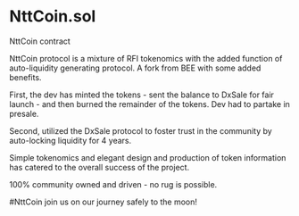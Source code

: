 # NttCoin.sol
NttCoin contract

NttCoin protocol is a mixture of RFI tokenomics with the added function of auto-liquidity generating protocol. A fork from BEE with some added benefits.

First, the dev has minted the tokens - sent the balance to DxSale for fair launch - and then burned the remainder of the tokens. Dev had to partake in presale.

Second, utilized the DxSale protocol to foster trust in the community by auto-locking liquidity for 4 years.

Simple tokenomics and elegant design and production of token information has catered to the overall success of the project.

100% community owned and driven - no rug is possible. 

#NttCoin join us on our journey safely to the moon!
